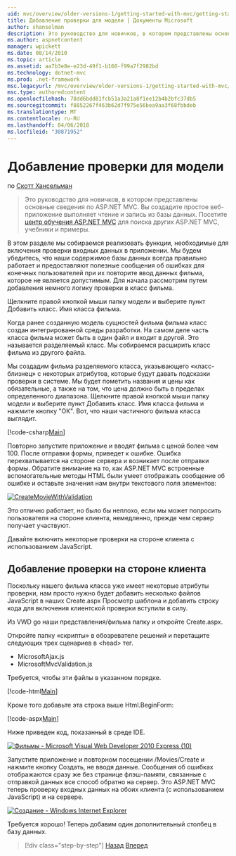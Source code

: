 ```yaml
---
uid: mvc/overview/older-versions-1/getting-started-with-mvc/getting-started-with-mvc-part7
title: Добавление проверки для модели | Документы Microsoft
author: shanselman
description: Это руководство для новичков, в котором представлены основные сведения по ASP.NET MVC. Создание простого веб-приложения, чтение и запись из базы данных.
ms.author: aspnetcontent
manager: wpickett
ms.date: 08/14/2010
ms.topic: article
ms.assetid: aa7b3e8e-e23d-49f1-b160-f99a7f2982bd
ms.technology: dotnet-mvc
ms.prod: .net-framework
msc.legacyurl: /mvc/overview/older-versions-1/getting-started-with-mvc/getting-started-with-mvc-part7
msc.type: authoredcontent
ms.openlocfilehash: 78dd6bdd81fcb51a3a21a8f1ee12b4b2bfc37db5
ms.sourcegitcommit: f8852267f463b62d7f975e56bea9aa3f68fbbdeb
ms.translationtype: MT
ms.contentlocale: ru-RU
ms.lasthandoff: 04/06/2018
ms.locfileid: "30871952"
---
```

<a name="adding-validation-to-the-model"></a>Добавление проверки для модели
====================
по [Скотт Хансельман](https://github.com/shanselman)

> Это руководство для новичков, в котором представлены основные сведения по ASP.NET MVC. Вы создадите простое веб-приложение выполняет чтение и запись из базы данных. Посетите [центр обучения ASP.NET MVC](../../../index.md) для поиска других ASP.NET MVC, учебники и примеры.


В этом разделе мы собираемся реализовать функции, необходимые для включения проверки входных данных в приложении. Мы будем убедитесь, что наши содержимое базы данных всегда правильно работает и предоставляют полезные сообщения об ошибках для конечных пользователей при их повторите ввод данных фильма, которое не является допустимым. Для начала рассмотрим путем добавления немного логику проверки в класс фильма.

Щелкните правой кнопкой мыши папку модели и выберите пункт Добавить класс. Имя класса фильма.

Когда ранее созданную модель сущностей фильма фильма класс создан интегрированной среды разработки. На самом деле часть класса фильма может быть в один файл и входит в другой. Это называется разделяемый класс. Мы собираемся расширить класс фильма из другого файла.

Мы создадим фильма разделяемого класса, указывающего «класс-близнец» с некоторых атрибутов, которые будут давать подсказки проверки в системе. Мы будет пометить названия и цены как обязательные, а также на том, что цена должно быть в пределах определенного диапазона. Щелкните правой кнопкой мыши папку модели и выберите пункт Добавить класс. Имя класса фильма и нажмите кнопку "ОК". Вот, что наши частичного фильма класса выглядит.

[!code-csharp[Main](getting-started-with-mvc-part7/samples/sample1.cs)]

Повторно запустите приложение и вводят фильма с ценой более чем 100. После отправки формы, приведет к ошибке. Ошибка перехватывается на стороне сервера и возникает после отправки формы. Обратите внимание на то, как ASP.NET MVC встроенные вспомогательные методы HTML были умеет отображать сообщение об ошибке и оставьте значения нам внутри текстового поля элементов:

[![CreateMovieWithValidation](getting-started-with-mvc-part7/_static/image2.png)](getting-started-with-mvc-part7/_static/image1.png)

Это отлично работает, но было бы неплохо, если мы может попросить пользователя на стороне клиента, немедленно, прежде чем сервер получает участвуют.

Давайте включить некоторые проверки на стороне клиента с использованием JavaScript.

## <a name="adding-client-side-validation"></a>Добавление проверки на стороне клиента

Поскольку нашего фильма класса уже имеет некоторые атрибуты проверки, нам просто нужно будет добавить несколько файлов JavaScript в наших Create.aspx Просмотр шаблона и добавить строку кода для включения клиентской проверки вступили в силу.

Из VWD go наши представления/фильма папку и откройте Create.aspx.

Откройте папку «скрипты» в обозревателе решений и перетащите следующих трех сценариев в &lt;head&gt; тег.

- MicrosoftAjax.js
- MicrosoftMvcValidation.js

Требуется, чтобы эти файлы в указанном порядке.

[!code-html[Main](getting-started-with-mvc-part7/samples/sample2.html)]

Кроме того добавьте эта строка выше Html.BeginForm:

[!code-aspx[Main](getting-started-with-mvc-part7/samples/sample3.aspx)]

Ниже приведен код, показанный в среде IDE.

[![Фильмы - Microsoft Visual Web Developer 2010 Express (10)](getting-started-with-mvc-part7/_static/image4.png)](getting-started-with-mvc-part7/_static/image3.png)

Запустите приложение и повторном посещении /Movies/Create и нажмите кнопку Создать, не вводя данные. Сообщения об ошибках отображаются сразу же без странице флэш-памяти, связанные с отправкой данных все способ обратно на сервер. Это ASP.NET MVC теперь проверку входных данных на обоих клиента (с использованием JavaScript) и на сервере.

[![Создание - Windows Internet Explorer](getting-started-with-mvc-part7/_static/image6.png)](getting-started-with-mvc-part7/_static/image5.png)

Требуется хорошо! Теперь добавим один дополнительный столбец в базу данных.

> [!div class="step-by-step"]
> [Назад](getting-started-with-mvc-part6.md)
> [Вперед](getting-started-with-mvc-part8.md)
